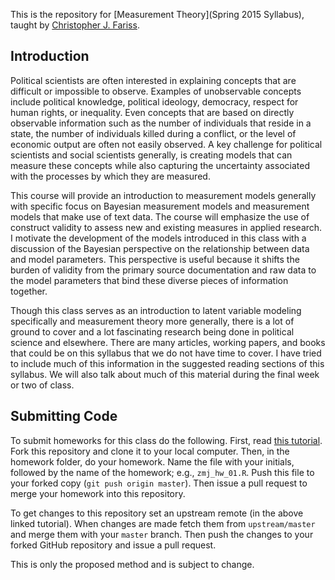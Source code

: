 This is the repository for [Measurement Theory](Spring 2015 Syllabus), taught by [Christopher J. Fariss](http://cfariss.com).

## Introduction
Political scientists are often interested in explaining concepts that are difficult or impossible to observe. Examples of unobservable concepts include political knowledge, political ideology, democracy, respect for human rights, or inequality. Even concepts that are based on directly observable information such as the number of individuals that reside in a state, the number of individuals killed during a conflict, or the level of economic output are often not easily observed. A key challenge for political scientists and social scientists generally, is creating models that can measure these concepts while also capturing the uncertainty associated with the processes by which they are measured. 

This course will provide an introduction to measurement models generally with specific focus on Bayesian measurement models and measurement models that make use of text data. The course will emphasize the use of construct validity to assess new and existing measures in applied research. I motivate the development of the models introduced in this class with a discussion of the Bayesian perspective on the relationship between data and model parameters. This perspective is useful because it shifts the burden of validity from the primary source documentation and raw data to the model parameters that bind these diverse pieces of information together.

Though this class serves as an introduction to latent variable modeling specifically and measurement theory more generally, there is a lot of ground to cover and a lot fascinating research being done in political science and elsewhere. There are many articles, working papers, and books that could be on this syllabus that we do not have time to cover. I have tried to include much of this information in the suggested reading sections of this syllabus. We will also talk about much of this material during the final week or two of class.


## Submitting Code
To submit homeworks for this class do the following. First, read [this tutorial](http://zmjones.com/git-github-tutorial/). Fork this repository and clone it to your local computer. Then, in the homework folder, do your homework. Name the file with your initials, followed by the name of the homework; e.g., `zmj_hw_01.R`. Push this file to your forked copy (`git push origin master`). Then issue a pull request to merge your homework into this repository.

To get changes to this repository set an upstream remote (in the above linked tutorial). When changes are made fetch them from `upstream/master` and merge them with your `master` branch. Then push the changes to your forked GitHub repository and issue a pull request.

This is only the proposed method and is subject to change.
